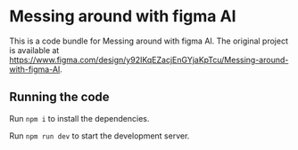 
  # Messing around with figma AI

  This is a code bundle for Messing around with figma AI. The original project is available at https://www.figma.com/design/y92IKqEZacjEnGYjaKpTcu/Messing-around-with-figma-AI.

  ## Running the code

  Run `npm i` to install the dependencies.

  Run `npm run dev` to start the development server.
  